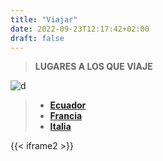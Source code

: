 ```yaml
---
title: "Viajar"
date: 2022-09-23T12:17:42+02:00
draft: false
---
```


> **LUGARES A LOS QUE VIAJE**

![d](https://volemos.nyc3.digitaloceanspaces.com/blog/wp-content/uploads/2019/03/Portada_7maravillas.jpg)

> + [**Ecuador**](/viajes/ecuador/)
> + [**Francia**](/viajes/francia/)
> + [**Italia**](/viajes/italia/)

{{< iframe2 >}}
